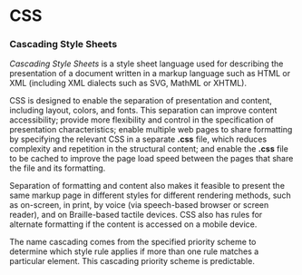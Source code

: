 # CSS
### Cascading Style Sheets
*Cascading Style Sheets* is a style sheet language used for describing the presentation of a document written in a markup language such as HTML or XML (including XML dialects such as SVG, MathML or XHTML).

CSS is designed to enable the separation of presentation and content, including layout, colors, and fonts. This separation can improve content accessibility; provide more flexibility and control in the specification of presentation characteristics; enable multiple web pages to share formatting by specifying the relevant CSS in a separate **.css** file, which reduces complexity and repetition in the structural content; and enable the **.css** file to be cached to improve the page load speed between the pages that share the file and its formatting.

Separation of formatting and content also makes it feasible to present the same markup page in different styles for different rendering methods, such as on-screen, in print, by voice (via speech-based browser or screen reader), and on Braille-based tactile devices. CSS also has rules for alternate formatting if the content is accessed on a mobile device.

The name cascading comes from the specified priority scheme to determine which style rule applies if more than one rule matches a particular element. This cascading priority scheme is predictable.